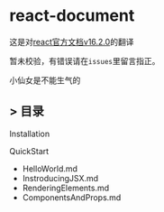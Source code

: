 # react-document
这是对[react官方文档v16.2.0](https://reactjs.org/docs/installation.html)的翻译


暂未校验，有错误请在`issues`里留言指正。

小仙女是不能生气的

## > 目录

Installation 

QuickStart

* HelloWorld.md
* InstroducingJSX.md
* RenderingElements.md
* ComponentsAndProps.md